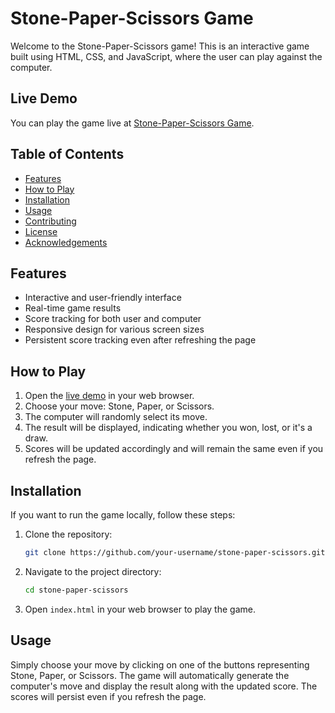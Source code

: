 # Stone-Paper-Scissors Game

Welcome to the Stone-Paper-Scissors game! This is an interactive game built using HTML, CSS, and JavaScript, where the user can play against the computer. 

## Live Demo

You can play the game live at [Stone-Paper-Scissors Game](https://stone-paper-scissor-olive.vercel.app/).

## Table of Contents

- [Features](#features)
- [How to Play](#how-to-play)
- [Installation](#installation)
- [Usage](#usage)
- [Contributing](#contributing)
- [License](#license)
- [Acknowledgements](#acknowledgements)

## Features

- Interactive and user-friendly interface
- Real-time game results
- Score tracking for both user and computer
- Responsive design for various screen sizes
- Persistent score tracking even after refreshing the page

## How to Play

1. Open the [live demo](https://stone-paper-scissor-olive.vercel.app/) in your web browser.
2. Choose your move: Stone, Paper, or Scissors.
3. The computer will randomly select its move.
4. The result will be displayed, indicating whether you won, lost, or it's a draw.
5. Scores will be updated accordingly and will remain the same even if you refresh the page.

## Installation

If you want to run the game locally, follow these steps:

1. Clone the repository:
    ```bash
    git clone https://github.com/your-username/stone-paper-scissors.git
    ```
2. Navigate to the project directory:
    ```bash
    cd stone-paper-scissors
    ```
3. Open `index.html` in your web browser to play the game.

## Usage

Simply choose your move by clicking on one of the buttons representing Stone, Paper, or Scissors. The game will automatically generate the computer's move and display the result along with the updated score. The scores will persist even if you refresh the page.

